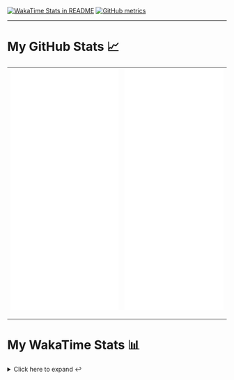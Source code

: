 [![WakaTime Stats in README](https://github.com/LOsioChico/LOsioChico/actions/workflows/waka.yml/badge.svg)](https://github.com/LOsioChico/LOsioChico/actions/workflows/waka.yml) [![GitHub metrics](https://github.com/LOsioChico/LOsioChico/actions/workflows/metrics.yml/badge.svg)](https://github.com/LOsioChico/LOsioChico/actions/workflows/metrics.yml)

---

# My GitHub Stats 📈

| ![](./assets/metrics.svg) | ![](./assets/metrics2.svg) |
| ------------------------- | -------------------------- |

---

# My WakaTime Stats 📊

<details>
<summary>Click here to expand ↩️</summary>
<br>

<!--START_SECTION:waka-->
![Code Time](http://img.shields.io/badge/Code%20Time-1%2C567%20hrs%204%20mins-blue)

![Lines of code](https://img.shields.io/badge/From%20Hello%20World%20I%27ve%20Written-312.7%20thousand%20lines%20of%20code-blue)

**🐱 My GitHub Data** 

> 📦 498.6 kB Used in GitHub's Storage 
 > 
> 🏆 695 Contributions in the Year 2024
 > 
> 🚫 Not Opted to Hire
 > 
> 📜 16 Public Repositories 
 > 
> 🔑 27 Private Repositories 
 > 
**I'm a Night 🦉** 

```text
🌞 Morning                499 commits         ████░░░░░░░░░░░░░░░░░░░░░   14.75 % 
🌆 Daytime                1016 commits        ████████░░░░░░░░░░░░░░░░░   30.02 % 
🌃 Evening                1093 commits        ████████░░░░░░░░░░░░░░░░░   32.30 % 
🌙 Night                  776 commits         ██████░░░░░░░░░░░░░░░░░░░   22.93 % 
```
📅 **I'm Most Productive on Saturday** 

```text
Monday                   478 commits         ████░░░░░░░░░░░░░░░░░░░░░   14.13 % 
Tuesday                  501 commits         ████░░░░░░░░░░░░░░░░░░░░░   14.80 % 
Wednesday                382 commits         ███░░░░░░░░░░░░░░░░░░░░░░   11.29 % 
Thursday                 622 commits         █████░░░░░░░░░░░░░░░░░░░░   18.38 % 
Friday                   536 commits         ████░░░░░░░░░░░░░░░░░░░░░   15.84 % 
Saturday                 627 commits         █████░░░░░░░░░░░░░░░░░░░░   18.53 % 
Sunday                   238 commits         ██░░░░░░░░░░░░░░░░░░░░░░░   07.03 % 
```


📊 **This Week I Spent My Time On** 

```text
💬 Programming Languages: 
Scala                    7 hrs 13 mins       █████████████████░░░░░░░░   69.13 % 
TypeScript               2 hrs 11 mins       █████░░░░░░░░░░░░░░░░░░░░   20.97 % 
Markdown                 20 mins             █░░░░░░░░░░░░░░░░░░░░░░░░   03.31 % 
YAML                     17 mins             █░░░░░░░░░░░░░░░░░░░░░░░░   02.77 % 
Bash                     10 mins             ░░░░░░░░░░░░░░░░░░░░░░░░░   01.68 % 
```

**I Mostly Code in TypeScript** 

```text
TypeScript               25 repos            ████████████░░░░░░░░░░░░░   50.00 % 
Scala                    4 repos             ██░░░░░░░░░░░░░░░░░░░░░░░   08.00 % 
Python                   3 repos             ██░░░░░░░░░░░░░░░░░░░░░░░   06.00 % 
Astro                    2 repos             █░░░░░░░░░░░░░░░░░░░░░░░░   04.00 % 
Go                       2 repos             █░░░░░░░░░░░░░░░░░░░░░░░░   04.00 % 
```




 Last Updated on 19/07/2024 00:55:14 UTC
<!--END_SECTION:waka-->

## </details>
